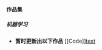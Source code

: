 #### 作品集

##### 机器学习

- <strong>暂时更新出以下作品</strong> [[Code]][text](https://github.com/4171luo/machine_learning)


